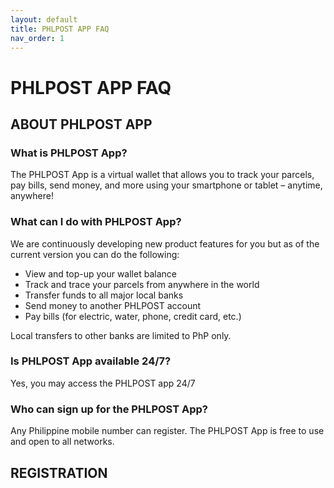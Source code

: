 ```yaml
---
layout: default
title: PHLPOST APP FAQ
nav_order: 1
---
```


# PHLPOST APP FAQ

## ABOUT PHLPOST APP

### What is PHLPOST App?
The PHLPOST App is  a virtual wallet that allows you to track your parcels, pay bills, send money, and more using your smartphone or tablet – anytime, anywhere!

### What can I do with PHLPOST App?
We are continuously developing new product features for you but as of the current version you can do the following:

- View and top-up your wallet balance
- Track and trace your parcels from anywhere in the world
- Transfer funds to all major local banks
- Send money to another PHLPOST account 
- Pay bills (for electric, water, phone, credit card, etc.)

Local transfers to other banks are limited to PhP only.

### Is PHLPOST App available 24/7?
Yes, you may access the PHLPOST app 24/7

### Who can sign up for the PHLPOST App?
Any Philippine mobile number can register.  The PHLPOST App is free to use and open to all networks.

## REGISTRATION
